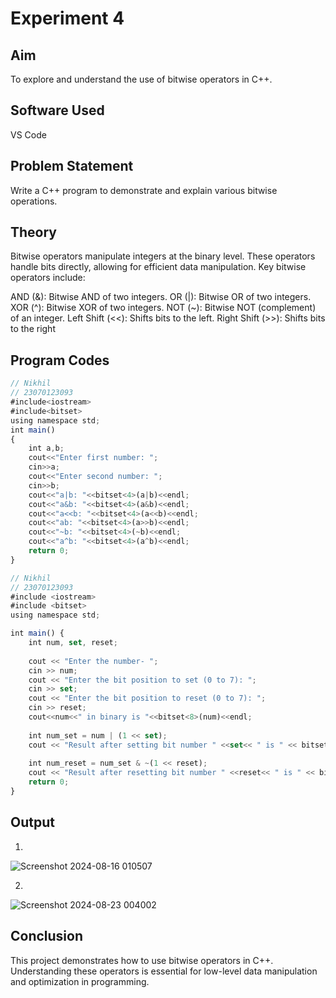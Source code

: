 # Experiment 4
## Aim
To explore and understand the use of bitwise operators in C++.
## Software Used
VS Code
## Problem Statement
Write a C++ program to demonstrate and explain various bitwise operations.
## Theory
Bitwise operators manipulate integers at the binary level. These operators handle bits directly, allowing for efficient data manipulation. Key bitwise operators include:

AND (&): Bitwise AND of two integers.
OR (|): Bitwise OR of two integers.
XOR (^): Bitwise XOR of two integers.
NOT (~): Bitwise NOT (complement) of an integer.
Left Shift (<<): Shifts bits to the left.
Right Shift (>>): Shifts bits to the right

## Program Codes

```javascript
// Nikhil
// 23070123093
#include<iostream>
#include<bitset>
using namespace std;
int main()
{
    int a,b;
    cout<<"Enter first number: ";
    cin>>a;
    cout<<"Enter second number: ";
    cin>>b;
    cout<<"a|b: "<<bitset<4>(a|b)<<endl;
    cout<<"a&b: "<<bitset<4>(a&b)<<endl;
    cout<<"a<<b: "<<bitset<4>(a<<b)<<endl;
    cout<<"ab: "<<bitset<4>(a>>b)<<endl;
    cout<<"~b: "<<bitset<4>(~b)<<endl;
    cout<<"a^b: "<<bitset<4>(a^b)<<endl;
    return 0;
}
```

```javascript
// Nikhil
// 23070123093
#include <iostream>
#include <bitset>
using namespace std;

int main() {
    int num, set, reset;
    
    cout << "Enter the number- ";
    cin >> num;
    cout << "Enter the bit position to set (0 to 7): ";
    cin >> set;
    cout << "Enter the bit position to reset (0 to 7): ";
    cin >> reset;
    cout<<num<<" in binary is "<<bitset<8>(num)<<endl;
   
    int num_set = num | (1 << set);
    cout << "Result after setting bit number " <<set<< " is " << bitset<8>(num_set) << endl;
    
    int num_reset = num_set & ~(1 << reset);
    cout << "Result after resetting bit number " <<reset<< " is " << bitset<8>(num_reset) << endl;
    return 0;
}
```

## Output
1.

![Screenshot 2024-08-16 010507](https://github.com/user-attachments/assets/9d43a879-87f0-4529-b793-67340c3a8a80)

2.

![Screenshot 2024-08-23 004002](https://github.com/user-attachments/assets/87cd686a-b542-401c-b419-97e5ee328c12)

## Conclusion
This project demonstrates how to use bitwise operators in C++. Understanding these operators is essential for low-level data manipulation and optimization in programming.











